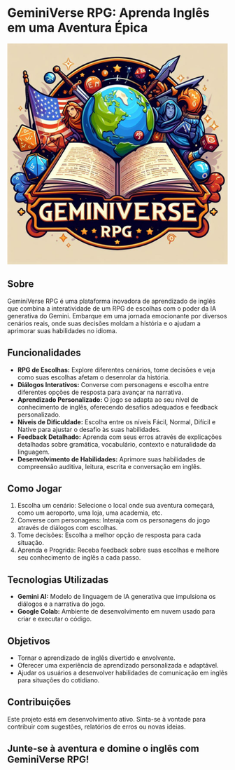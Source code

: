 # GeminiVerse RPG: Aprenda Inglês em uma Aventura Épica
![GeminiVerse-RPG-logo](https://github.com/kadmielp/GeminiVerse-RPG/blob/main/GeminiVerse-RPG-logo.jpg?raw=true)

## Sobre

GeminiVerse RPG é uma plataforma inovadora de aprendizado de inglês que combina a interatividade de um RPG de escolhas com o poder da IA generativa do Gemini. Embarque em uma jornada emocionante por diversos cenários reais, onde suas decisões moldam a história e o ajudam a aprimorar suas habilidades no idioma.

## Funcionalidades

*   **RPG de Escolhas:** Explore diferentes cenários, tome decisões e veja como suas escolhas afetam o desenrolar da história.
*   **Diálogos Interativos:** Converse com personagens e escolha entre diferentes opções de resposta para avançar na narrativa.
*   **Aprendizado Personalizado:** O jogo se adapta ao seu nível de conhecimento de inglês, oferecendo desafios adequados e feedback personalizado.
*   **Níveis de Dificuldade:** Escolha entre os níveis Fácil, Normal, Difícil e Native para ajustar o desafio às suas habilidades.
*   **Feedback Detalhado:**  Aprenda com seus erros através de explicações detalhadas sobre gramática, vocabulário, contexto e naturalidade da linguagem.
*   **Desenvolvimento de Habilidades:** Aprimore suas habilidades de compreensão auditiva, leitura, escrita e conversação em inglês.

## Como Jogar

1.  Escolha um cenário: Selecione o local onde sua aventura começará, como um aeroporto, uma loja, uma academia, etc.
2.  Converse com personagens: Interaja com os personagens do jogo através de diálogos com escolhas.
3.  Tome decisões: Escolha a melhor opção de resposta para cada situação. 
4.  Aprenda e Progrida: Receba feedback sobre suas escolhas e melhore seu conhecimento de inglês a cada passo.

## Tecnologias Utilizadas

*   **Gemini AI:** Modelo de linguagem de IA generativa que impulsiona os diálogos e a narrativa do jogo.
*   **Google Colab:** Ambiente de desenvolvimento em nuvem usado para criar e executar o código. 

## Objetivos

*   Tornar o aprendizado de inglês divertido e envolvente.
*   Oferecer uma experiência de aprendizado personalizada e adaptável.
*   Ajudar os usuários a desenvolver habilidades de comunicação em inglês para situações do cotidiano.

## Contribuições

Este projeto está em desenvolvimento ativo. Sinta-se à vontade para contribuir com sugestões, relatórios de erros ou novas ideias.

## Junte-se à aventura e domine o inglês com GeminiVerse RPG!
